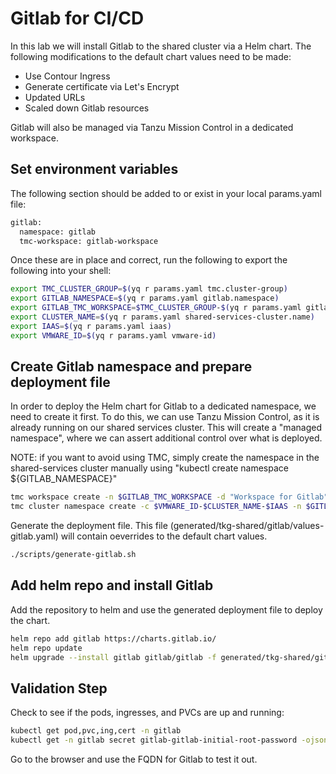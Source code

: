 # Gitlab for CI/CD

In this lab we will install Gitlab to the shared cluster via a Helm chart.  The following modifications to the default chart values need to be made:
- Use Contour Ingress
- Generate certificate via Let's Encrypt
- Updated URLs 
- Scaled down Gitlab resources

Gitlab will also be managed via Tanzu Mission Control in a dedicated workspace.

## Set environment variables
The following section should be added to or exist in your local params.yaml file:

```bash
gitlab:
  namespace: gitlab
  tmc-workspace: gitlab-workspace
```

Once these are in place and correct, run the following to export the following into your shell:

```bash
export TMC_CLUSTER_GROUP=$(yq r params.yaml tmc.cluster-group)
export GITLAB_NAMESPACE=$(yq r params.yaml gitlab.namespace)
export GITLAB_TMC_WORKSPACE=$TMC_CLUSTER_GROUP-$(yq r params.yaml gitlab.tmc-workspace)
export CLUSTER_NAME=$(yq r params.yaml shared-services-cluster.name)
export IAAS=$(yq r params.yaml iaas)
export VMWARE_ID=$(yq r params.yaml vmware-id)
```
## Create Gitlab namespace and prepare deployment file
In order to deploy the Helm chart for Gitlab to a dedicated namespace, we need to create it first.  To do this, we can use Tanzu Mission Control, as it is already running on our shared services cluster.  This will create a "managed namespace", where we can assert additional control over what is deployed.  

NOTE: if you want to avoid using TMC, simply create the namespace in the shared-services cluster manually using "kubectl create namespace ${GITLAB_NAMESPACE}"

```bash
tmc workspace create -n $GITLAB_TMC_WORKSPACE -d "Workspace for Gitlab"
tmc cluster namespace create -c $VMWARE_ID-$CLUSTER_NAME-$IAAS -n $GITLAB_NAMESPACE -d "Gitlab product installation" -k $GITLAB_TMC_WORKSPACE
```

Generate the deployment file.  This file (generated/tkg-shared/gitlab/values-gitlab.yaml) will contain oeverrides to the default chart values.

```bash
./scripts/generate-gitlab.sh
```

## Add helm repo and install Gitlab
Add the repository to helm and use the generated deployment file to deploy the chart.

```bash
helm repo add gitlab https://charts.gitlab.io/
helm repo update
helm upgrade --install gitlab gitlab/gitlab -f generated/tkg-shared/gitlab/values-gitlab.yaml -n $GITLAB_NAMESPACE
```

## Validation Step

Check to see if the pods, ingresses, and PVCs are up and running: 

```bash
kubectl get pod,pvc,ing,cert -n gitlab
kubectl get -n gitlab secret gitlab-gitlab-initial-root-password -ojsonpath='{.data.password}' | base64 --decode ; echo
```

Go to the browser and use the FQDN for Gitlab to test it out.
